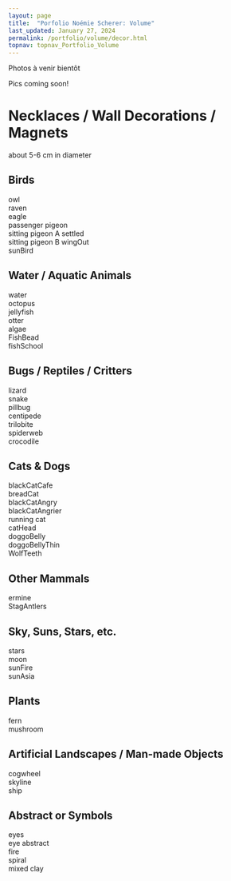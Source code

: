 ```yaml
---
layout: page
title:  "Porfolio Noémie Scherer: Volume"
last_updated: January 27, 2024
permalink: /portfolio/volume/decor.html
topnav: topnav_Portfolio_Volume
---
```


Photos à venir bientôt

Pics coming soon!

# Necklaces / Wall Decorations / Magnets
about 5-6 cm in diameter
## Birds
owl  
raven  
eagle  
passenger pigeon  
sitting pigeon A settled  
sitting pigeon B wingOut  
sunBird  
## Water / Aquatic Animals
water  
octopus  
jellyfish  
otter  
algae  
FishBead  
fishSchool  
## Bugs / Reptiles / Critters
lizard  
snake  
pillbug  
centipede  
trilobite  
spiderweb  
crocodile  
## Cats & Dogs
blackCatCafe  
breadCat  
blackCatAngry  
blackCatAngrier  
running cat  
catHead  
doggoBelly  
doggoBellyThin  
WolfTeeth  
## Other Mammals
ermine  
StagAntlers  
## Sky, Suns, Stars, etc.
stars  
moon  
sunFire  
sunAsia  
## Plants
fern  
mushroom  
## Artificial Landscapes / Man-made Objects
cogwheel  
skyline  
ship  
## Abstract or Symbols
eyes  
eye abstract  
fire  
spiral  
mixed clay  
